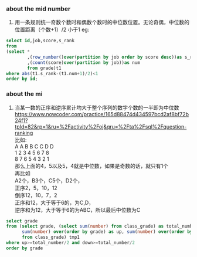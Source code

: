 

### about the mid number
1. 用一条规则统一奇数个数时和偶数个数时的中位数位置。无论奇偶，中位数的位置距离（个数+1）/2 小于1
eg: 
```sql
select id,job,score,s_rank
from 
(select *
        ,(row_number()over(partition by job order by score desc))as s_rank
	    ,(count(score)over(partition by job))as num
        from grade)t1
where abs(t1.s_rank-(t1.num+1)/2)<1
order by id;
```



### about the mi
1. 当某一数的正序和逆序累计均大于整个序列的数字个数的一半即为中位数
https://www.nowcoder.com/practice/165d88474d434597bcd2af8bf72b24f1?tpId=82&rp=1&ru=%2Factivity%2Foj&qru=%2Fta%2Fsql%2Fquestion-ranking <br>
比如:<br>
A A B B C C D D<br> 
1 2 3  4  5 6  7 8<br>
8 7 6  5  4  3 2 1<br>
那么上面的4，5以及5，4就是中位数，如果是奇数的话，就只有1个<br>
再比如<br>
A2个，B3个，C5个，D2个，<br>
正序2，5，10，12<br>
倒序12，10，7，2<br>
正序和12，大于等于6的，为C,D，<br>
逆序和为12，大于等于6的为ABC，所以最后中位数为C<br>
```sql
select grade
from (select grade, (select sum(number) from class_grade) as total_number,
      sum(number) over(order by grade) as up, sum(number) over(order by grade desc) as down
      from class_grade) tmp1
where up>=total_number/2 and down>=total_number/2
order by grade
```


